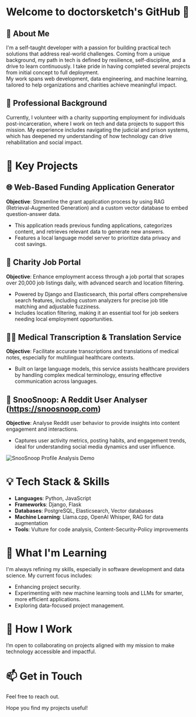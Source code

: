 # Welcome to doctorsketch's GitHub 👋

## 👤 About Me

I'm a self-taught developer with a passion for building practical tech solutions that address real-world challenges. Coming from a unique background, my path in tech is defined by resilience, self-discipline, and a drive to learn continuously. I take pride in having completed several projects from initial concept to full deployment.  
My work spans web development, data engineering, and machine learning, tailored to help organizations and charities achieve meaningful impact.

## 💼 Professional Background

Currently, I volunteer with a charity supporting employment for individuals post-incarceration, where I work on tech and data projects to support this mission. My experience includes navigating the judicial and prison systems, which has deepened my understanding of how technology can drive rehabilitation and social impact.

# 🔧 Key Projects

## 🌐 Web-Based Funding Application Generator

**Objective**: Streamline the grant application process by using RAG \(Retrieval-Augmented Generation\) and a custom vector database to embed question-answer data.

- This application reads previous funding applications, categorizes content, and retrieves relevant data to generate new answers.
- Features a local language model server to prioritize data privacy and cost savings.

## 💼 Charity Job Portal

**Objective**: Enhance employment access through a job portal that scrapes over 20,000 job listings daily, with advanced search and location filtering.

- Powered by Django and Elasticsearch, this portal offers comprehensive search features, including custom analyzers for precise job title matching and adjustable fuzziness.
- Includes location filtering, making it an essential tool for job seekers needing local employment opportunities.

## 🧑‍⚕️ Medical Transcription & Translation Service

**Objective**: Facilitate accurate transcriptions and translations of medical notes, especially for multilingual healthcare contexts.

- Built on large language models, this service assists healthcare providers by handling complex medical terminology, ensuring effective communication across languages.

## 👥 SnooSnoop: A Reddit User Analyser (https://snoosnoop.com)

**Objective**: Analyse Reddit user behavior to provide insights into content engagement and interactions.

- Captures user activity metrics, posting habits, and engagement trends, ideal for understanding social media dynamics and user influence.

![SnooSnoop Profile Analysis Demo](https://github.com/doctorsketch/doctorsketch/raw/main/snoosnoop-profile.gif)

# 💡 Tech Stack & Skills

- **Languages**: Python, JavaScript
- **Frameworks**: Django, Flask
- **Databases**: PostgreSQL, Elasticsearch, Vector databases
- **Machine Learning**: Llama.cpp, OpenAI Whisper, RAG for data augmentation
- **Tools**: Vulture for code analysis, Content-Security-Policy improvements

# 🌱 What I'm Learning

I'm always refining my skills, especially in software development and data science. My current focus includes:

- Enhancing project security.
- Experimenting with new machine learning tools and LLMs for smarter, more efficient applications.
- Exploring data-focused project management.

# 👥 How I Work

I’m open to collaborating on projects aligned with my mission to make technology accessible and impactful.

# 📫 Get in Touch

Feel free to reach out.

Hope you find my projects useful!

